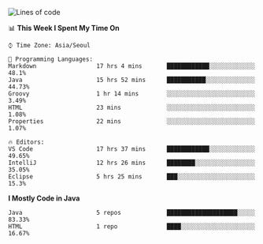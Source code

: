 <!--START_SECTION:waka-->
![Lines of code](https://img.shields.io/badge/From%20Hello%20World%20I%27ve%20Written-229977%20lines%20of%20code-blue)

📊 **This Week I Spent My Time On** 

```text
⌚︎ Time Zone: Asia/Seoul

💬 Programming Languages: 
Markdown                 17 hrs 4 mins       ████████████░░░░░░░░░░░░░   48.1% 
Java                     15 hrs 52 mins      ███████████░░░░░░░░░░░░░░   44.73% 
Groovy                   1 hr 14 mins        ░░░░░░░░░░░░░░░░░░░░░░░░░   3.49% 
HTML                     23 mins             ░░░░░░░░░░░░░░░░░░░░░░░░░   1.08% 
Properties               22 mins             ░░░░░░░░░░░░░░░░░░░░░░░░░   1.07%

🔥 Editors: 
VS Code                  17 hrs 37 mins      ████████████░░░░░░░░░░░░░   49.65% 
IntelliJ                 12 hrs 26 mins      ████████░░░░░░░░░░░░░░░░░   35.05% 
Eclipse                  5 hrs 25 mins       ███░░░░░░░░░░░░░░░░░░░░░░   15.3%

```

**I Mostly Code in Java** 

```text
Java                     5 repos             ████████████████████░░░░░   83.33% 
HTML                     1 repo              ████░░░░░░░░░░░░░░░░░░░░░   16.67%

```



<!--END_SECTION:waka-->
<!--
**cgkim449/cgkim449** is a ✨ _special_ ✨ repository because its `README.md` (this file) appears on your GitHub profile.

Here are some ideas to get you started:

- 🔭 I’m currently working on ...
- 🌱 I’m currently learning ...
- 👯 I’m looking to collaborate on ...
- 🤔 I’m looking for help with ...
- 💬 Ask me about ...
- 📫 How to reach me: ...
- 😄 Pronouns: ...
- ⚡ Fun fact: ...
-->
